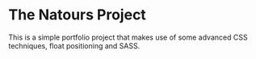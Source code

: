 <h1>The Natours Project</h1>

<p>This is a simple portfolio project that makes use of some advanced CSS techniques, float positioning and SASS.</p>
